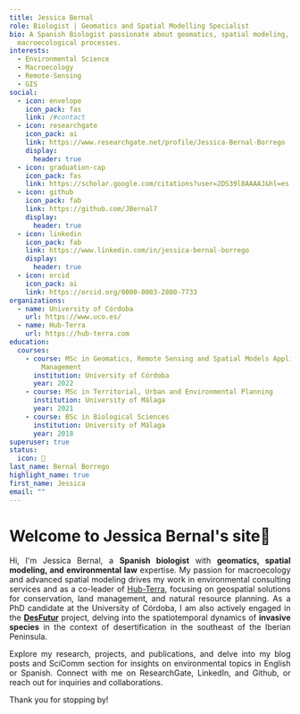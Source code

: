 ```yaml
---
title: Jessica Bernal
role: Biologist | Geomatics and Spatial Modelling Specialist
bio: A Spanish Biologist passionate about geomatics, spatial modeling, and
  macroecological processes.
interests:
  - Environmental Science
  - Macroecology
  - Remote-Sensing
  - GIS
social:
  - icon: envelope
    icon_pack: fas
    link: /#contact
  - icon: researchgate
    icon_pack: ai
    link: https://www.researchgate.net/profile/Jessica-Bernal-Borrego
    display:
      header: true
  - icon: graduation-cap
    icon_pack: fas
    link: https://scholar.google.com/citations?user=2DS39l8AAAAJ&hl=es
  - icon: github
    icon_pack: fab
    link: https://github.com/JBernal7
    display:
      header: true
  - icon: linkedin
    icon_pack: fab
    link: https://www.linkedin.com/in/jessica-bernal-borrego
    display:
      header: true
  - icon: orcid
    icon_pack: ai
    link: https://orcid.org/0000-0003-2800-7733
organizations:
  - name: University of Córdoba
    url: https://www.uco.es/
  - name: Hub-Terra
    url: https://hub-terra.com
education:
  courses:
    - course: MSc in Geomatics, Remote Sensing and Spatial Models Applied to Forest
        Management
      institution: University of Córdoba
      year: 2022
    - course: MSc in Territorial, Urban and Environmental Planning
      institution: University of Málaga
      year: 2021
    - course: BSc in Biological Sciences
      institution: University of Málaga
      year: 2018
superuser: true
status:
  icon: 🦥
last_name: Bernal Borrego
highlight_name: true
first_name: Jessica
email: ""
---
```

# Welcome to Jessica Bernal's site🦥

<!--StartFragment-->

<div style="text-align: justify;">

Hi, I'm Jessica Bernal,  a **Spanish biologist** with **geomatics, spatial modeling, and environmental law** expertise. My passion for macroecology and advanced spatial modeling drives my work in environmental consulting services and as a co-leader of [Hub-Terra](https://www.hub-terra.com/), focusing on geospatial solutions for conservation, land management, and natural resource planning. As a PhD candidate at the University of Córdoba, I am also actively engaged in the **[DesFutur](https://jessica-bernal.com/project/desfutur/)** project, delving into the spatiotemporal dynamics of **invasive species** in the context of desertification in the southeast of the Iberian Peninsula.

Explore my research, projects, and publications, and delve into my blog posts and SciComm section for insights on environmental topics in English or Spanish. Connect with me on ResearchGate, LinkedIn, and Github, or reach out for inquiries and collaborations.

Thank you for stopping by! 

<!--EndFragment-->